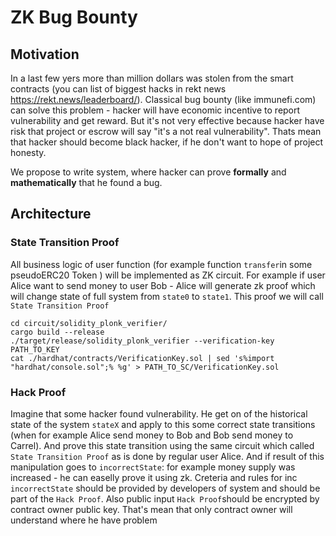 # ZK Bug Bounty

## Motivation

In a last few yers more than million dollars was stolen from the smart contracts (you can list of biggest hacks in rekt news https://rekt.news/leaderboard/). Classical bug bounty (like immunefi.com) can solve this problem -  hacker will have economic incentive to report vulnerability and get reward. But it's not very effective because hacker have risk that project or escrow will say "it's a not real vulnerability". Thats mean that hacker should become black hacker, if he don't want to hope of project honesty.

We propose to write system, where hacker can prove **formally** and **mathematically** that he found a bug.

## Architecture

### State Transition Proof

All business logic of user function (for example function `transfer`in some pseudoERC20 Token ) will be implemented as ZK circuit. For example if user Alice want to send money to user Bob - Alice will generate zk proof which will change state of full system from `state0` to `state1`. This proof we will call `State Transition Proof`

```
cd circuit/solidity_plonk_verifier/
cargo build --release
./target/release/solidity_plonk_verifier --verification-key PATH_TO_KEY
cat ./hardhat/contracts/VerificationKey.sol | sed 's%import "hardhat/console.sol";% %g' > PATH_TO_SC/VerificationKey.sol
```

### Hack Proof

Imagine that some hacker found vulnerability. He get on of the historical state of the system `stateX` and apply to this some correct state transitions (when for example Alice send money to Bob and Bob send money to Carrel). And prove this state transition using the same circuit which called `State Transition Proof` as is done by regular user Alice. And if result of this manipulation goes to `incorrectState`: for example money supply was increased - he can easelly prove it using zk. Creteria and rules for inc `incorrectState` should be provided by developers of system and should be part of the `Hack Proof`. Also public input `Hack Proof`should be encrypted by contract owner public key. That's mean that only contract owner will understand where he have problem
